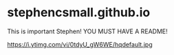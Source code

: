 # stephencsmall.github.io

This is important Stephen! YOU MUST HAVE A README!

https://i.ytimg.com/vi/0tdyU_gW6WE/hqdefault.jpg
